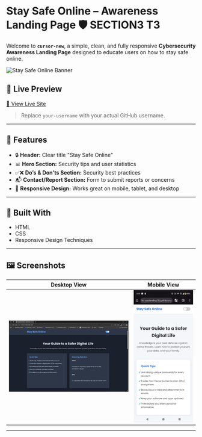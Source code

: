 # Stay Safe Online – Awareness Landing Page 🛡️   SECTION3 T3


Welcome to **`cursor-new`**, a simple, clean, and fully responsive **Cybersecurity Awareness Landing Page** designed to educate users on how to stay safe online.

![Stay Safe Online Banner](https://via.placeholder.com/1200x400.png?text=Stay+Safe+Online) <!-- You can replace with your own image or leave this out -->

## 🚀 Live Preview

[🔗 View Live Site](https://outstanding133.github.io/cursor-new/)  
> Replace `your-username` with your actual GitHub username.

---

## 📌 Features

- 🔒 **Header:** Clear title "Stay Safe Online"
- 📊 **Hero Section:** Security tips and user statistics
- ✅❌ **Do’s & Don'ts Section:** Security best practices
- 📬 **Contact/Report Section:** Form to submit reports or concerns
- 📱 **Responsive Design:** Works great on mobile, tablet, and desktop

---

## 🧰 Built With

- HTML
-  CSS
- Responsive Design Techniques

---

## 🖼️ Screenshots

| Desktop View | Mobile View |
|--------------|-------------|
| ![Desktop Screenshot](pic/ss3.png) | ![Mobile Screenshot](pic/ss2.jpg) |

---



